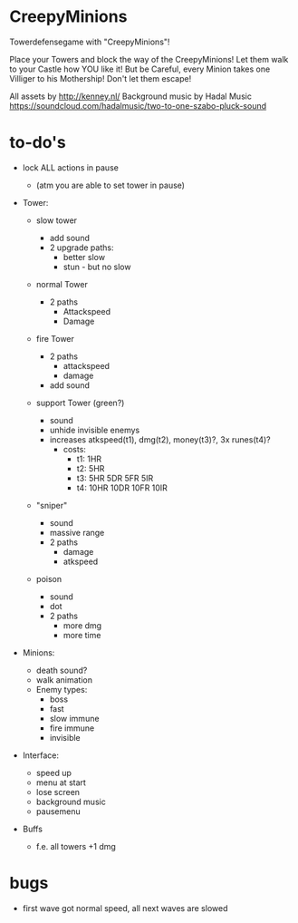 # CreepyMinions
Towerdefensegame with "CreepyMinions"!

Place your Towers and block the way of the CreepyMinions! Let them walk to your Castle how YOU like it! But be Careful, every Minion takes one Villiger to his Mothership! Don't let them escape!


All assets by http://kenney.nl/
Background music by Hadal Music
https://soundcloud.com/hadalmusic/two-to-one-szabo-pluck-sound

# to-do's
- lock ALL actions in pause
    - (atm you are able to set tower in pause)

- Tower:
    
    - slow tower
        - add sound
        - 2 upgrade paths:
            - better slow
            - stun - but no slow
    - normal Tower
        - 2 paths
            - Attackspeed
            - Damage
    - fire Tower
        - 2 paths
            - attackspeed
            - damage
        - add sound

    - support Tower (green?)
        - sound
        - unhide invisible enemys
        - increases atkspeed(t1), dmg(t2), money(t3)?, 3x runes(t4)?
            - costs:
                - t1: 1HR
                - t2: 5HR
                - t3: 5HR 5DR 5FR 5IR
                - t4: 10HR 10DR 10FR 10IR
    - "sniper"
        - sound
        - massive range
        - 2 paths
            - damage
            - atkspeed
    - poison
        - sound
        - dot
        - 2 paths
            - more dmg
            - more time
    

- Minions:
    - death sound?
    - walk animation
    - Enemy types:
        - boss
        - fast
        - slow immune
        - fire immune
        - invisible


- Interface:
    - speed up
    - menu at start
    - lose screen
    - background music
    - pausemenu

- Buffs
    - f.e. all towers +1 dmg
    
    
# bugs
- first wave got normal speed, all next waves are slowed